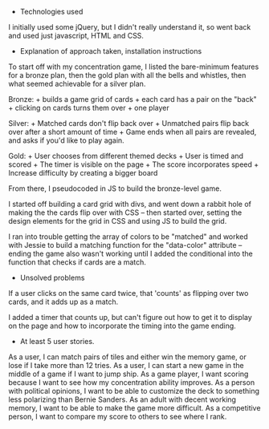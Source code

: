 

+ Technologies used

I initially used some jQuery, but I didn't really understand it, so went back and used just javascript, HTML and CSS.

+ Explanation of approach taken, installation instructions

To start off with my concentration game, I listed the bare-minimum features for a bronze plan, then the gold plan with all the bells and whistles, then what seemed achievable for a silver plan.

  Bronze:
    + builds a game grid of cards
    + each card has a pair on the "back"
    + clicking on cards turns them over
    + one player

  Silver:
    + Matched cards don't flip back over
    + Unmatched pairs flip back over after a short amount of time
    + Game ends when all pairs are revealed, and asks if you'd like to play again.

  Gold:
    + User chooses from different themed decks
    + User is timed and scored
    + The timer is visible on the page
    + The score incorporates speed
    + Increase difficulty by creating a bigger board

From there, I pseudocoded in JS to build the bronze-level game.

I started off building a card grid with divs, and went down a rabbit hole of making the the cards flip over with CSS – then started over, setting the design elements for the grid in CSS and using JS to build the grid.

I ran into trouble getting the array of colors to be "matched" and worked with Jessie to build a matching function for the "data-color" attribute – ending the game also wasn't working until I added the conditional into the function that checks if cards are a match.

+ Unsolved problems

If a user clicks on the same card twice, that 'counts' as flipping over two cards, and it adds up as a match.

I added a timer that counts up, but can't figure out how to get it to display on the page and how to incorporate the timing into the game ending.

+ At least 5 user stories.

As a user, I can match pairs of tiles and either win the memory game, or lose if I take more than 12 tries.
As a user, I can start a new game in the middle of a game if I want to jump ship.
As a game player, I want scoring because I want to see how my concentration ability improves.
As a person with political opinions, I want to be able to customize the deck to something less polarizing than Bernie Sanders.
As an adult with decent working memory, I want to be able to make the game more difficult.
As a competitive person, I want to compare my score to others to see where I rank.
